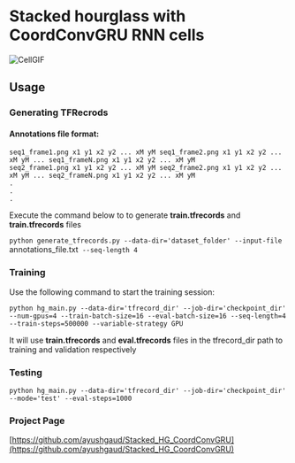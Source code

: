 # Stacked hourglass with CoordConvGRU RNN cells
![CellGIF](https://i.imgur.com/5w37uXz.gif) 

## Usage

### Generating TFRecrods

#### Annotations file format:  
```
seq1_frame1.png x1 y1 x2 y2 ... xM yM seq1_frame2.png x1 y1 x2 y2 ... xM yM ... seq1_frameN.png x1 y1 x2 y2 ... xM yM
seq2_frame1.png x1 y1 x2 y2 ... xM yM seq2_frame2.png x1 y1 x2 y2 ... xM yM ... seq2_frameN.png x1 y1 x2 y2 ... xM yM
.
.
.
```
Execute the command below to to generate **train.tfrecords** and **train.tfrecords** files

`python generate_tfrecords.py --data-dir='dataset_folder' --input-file `annotations_file.txt` --seq-length 4`

### Training

Use the following command to start the training session:

`python hg_main.py --data-dir='tfrecord_dir' --job-dir='checkpoint_dir' --num-gpus=4 --train-batch-size=16 --eval-batch-size=16 --seq-length=4 --train-steps=500000 --variable-strategy GPU`

It will use **train.tfrecords** and **eval.tfrecords** files in the tfrecord_dir path to training and validation respectively

### Testing
`python hg_main.py --data-dir='tfrecord_dir' --job-dir='checkpoint_dir' --mode='test' --eval-steps=1000`

### Project Page
[https://github.com/ayushgaud/Stacked_HG_CoordConvGRU](https://github.com/ayushgaud/Stacked_HG_CoordConvGRU)
